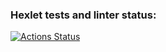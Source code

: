 ### Hexlet tests and linter status:
[![Actions Status](https://github.com/Diopus/rails-project-lvl1/workflows/hexlet-check/badge.svg)](https://github.com/Diopus/rails-project-lvl1/actions)